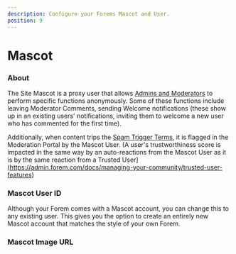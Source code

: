 ```yaml
---
description: Configure your Forems Mascot and User.
position: 9
---
```


# Mascot

### About

The Site Mascot is a proxy user that allows [Admins and Moderators](https://admin.forem.com/docs/forem-basics/user-roles) to perform specific functions anonymously. Some of these functions include leaving Moderator Comments, sending Welcome notifications (these show up in an existing users' notifications, inviting them to welcome a new user who has commented for the first time).

Additionally, when content trips the [Spam Trigger Terms](https://admin.forem.com/docs/advanced-customization/rate-limits-and-anti-spam#spam-trigger-terms), it is flagged in the Moderation Portal by the Mascot User. (A user's trustworthiness score is impacted in the same way by an auto-reactions from the Mascot User as it is by the same reaction from a Trusted User](https://admin.forem.com/docs/managing-your-community/trusted-user-features)

### Mascot User ID

Although your Forem comes with a Mascot account, you can change this to any existing user. This gives you the option to create an entirely new Mascot account that matches the style of your own Forem.

### Mascot Image URL
